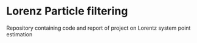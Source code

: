# Lorenz Particle filtering
Repository containing code and report of project on Lorentz system point estimation
